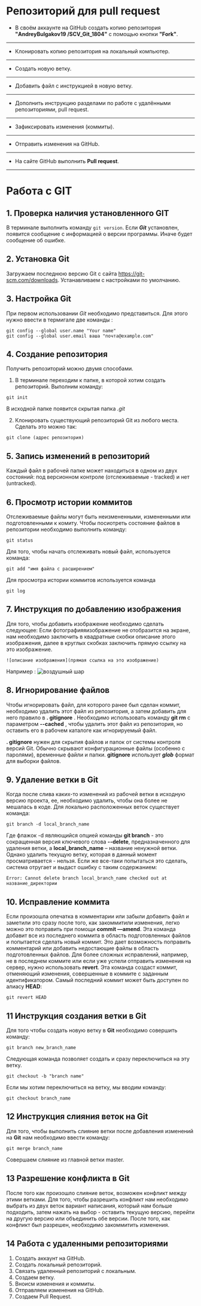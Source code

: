 # Репозиторий для **pull request**
* В своём аккаунте на GitHub создать копию репозитория **"AndreyBulgakov19
/SCV_Git_1804"** с помощью кнопки **"Fork"**.
---
* Клонировать копию репозитория на локальный компьютер.
---
* Создать новую ветку.
---
* Добавить файл с инструкцией в новую ветку.
---
* Дополнить инструкцию разделами по работе с удалёнными репозиториями, pull request.
---
* Зафиксировать изменения (коммиты).
---
* Отправить изменения на GitHub.
---
* На сайте GitHub выполнить **Pull request**.
---
# Работа с GIT
## 1. Проверка наличия установленного GIT
В терминале выполнить команду `git version`.
Если ***Git*** установлен, появится сообщение с информацией о версии программы. Иначе будет сообщение об ошибке. 

## 2. Установка Git
Загружаем последнюю версию Git с сайта https://git-scm.com/downloads. 
Устанавливаем с настройками по умолчанию.

## 3. Настройка Git
При первом использовании *Git* необходимо представиться. Для этого нужно ввести в термигале две команды :
```
git config --global user.name "Your name"
git config --global user.email ваша "почта@example.com"
``` 
## 4. Создание репозитория
Получить репозиторий можно двумя способами.
1. В терминале переходим к папке, в которой хотим создать репозиторий. Выполним команду:
```
git init
```
В исходной папке появится скрытая папка *.git*

2. Клонировать существующий репозиторий Git из любого места. Сделать это можно так:
```
git clone (адрес репозитория)
```

## 5. Запись изменений в репозиторий
Каждый файл в рабочей папке может находиться в одном из двух состояний: под версионном контроле (отслеживаемые - tracked) и нет (untracked).

## 6. Просмотр истории коммитов
Отслеживаемые файлы могут быть неизмененными, измененными или подготовленными к комиту.
Чтобы посиотреть состояние файлов в репозитории необходимо выполнить команду: 
```
git status
```

Для того, чтобы начать отслеживать новый файл, используется команда:
```
git add "имя файла с расширением"
```

Для просмотра истории коммитов используется команда
```
git log
```


## 7. Инструкция по добавлению изображения
Для того, чтобы добавить изображение необходимо сделать следующее: Если фотографияяизображение не отобразится на экране, нам необходимо заключить в квадратные скобки описание этого изображения, далее в круглых скобках заключить прямую ссылку на это изображение.
```
![описание изображения](прямая ссылка на это изображение)
```
Например : 
![воздушный шар](7_5234234.jpg)

## 8. Игнорирование файлов
Чтобы игнорировать файл, для которого ранее был сделан коммит, необходимо удалить этот файл из репозитория, а затем добавить для него правило в **. gitignore** . Необходимо использовать команду **git rm** с параметром **--cached** , чтобы удалить этот файл из репозитория, но оставить его в рабочем каталоге как игнорируемый файл.

**. gitignore** нужен для скрытия файлов и папок от системы контроля версий Git. Обычно скрывают конфигурационные файлы (особенно с паролями), временные файли и папки. **gitignore** использует ***glob*** формат для выборки файлов.

## 9. Удаление ветки в Git
Когда после слива каких-то изменений из рабочей ветки в исходную версию проекта, ее, необходимо удалить, чтобы она более не мешалась в коде. 
Для локально расположенных веток существует команда:
```
git branch -d local_branch_name
```
Где флажок -d являющийся опцией команды **git branch** - это сокращенная версия ключевого слова **--delete**, предназначенного для удаления ветки, а **local_branch_name** – название ненужной ветки.
Однако удалить текущую ветку, которая в данный момент просматривается - нельзя. Если же все-таки попытаться это сделать, система отругает и выдаст ошибку с таким содержанием:
```
Error: Cannot delete branch local_branch_name checked out at название_директории
```
## 10. Исправление коммита
Если произошла опечатка в комментарии или забыли добавить файл и заметили это сразу после того, как закоммитили изменения, легко можно это поправить при помощи **commit —amend**. Эта команда добавит все из последнего коммита в область подготовленных файлов и попытается сделать новый коммит. Это дает возможность поправить комментарий или добавить недостающие файлы в область подготовленных файлов.
Для более сложных исправлений, например, не в последнем коммите или если уже успели отправить изменения на сервер, нужно использовать **revert**. Эта команда создаст коммит, отменяющий изменения, совершенные в коммите с заданным идентификатором.
Самый последний коммит может быть доступен по алиасу **HEAD**:
```
git revert HEAD
```
## 11 Инструкция создания ветки в Git
Для того чтобы создать новую ветку в **Git** необходимо совершить команду:
```
git branch new_branch_name
``` 
Следующая команда позволяет создать и сразу переключиться на эту ветку.
```
git checkout -b "branch name"
```
Если мы хотим переключиться на ветку, мы вводим команду:
```
git checkout branch_name
```

## 12 Инструкция слияния веток на Git
Для того, чтобы выполнить слияние ветки после добавления изменений на **Git** нам необходимо ввести команду:
```
git merge branch_name
```
Совершаем слияние из главной ветки master.

## 13 Разрешение конфликта в Git
После того как произошло слияние веток, возможен конфликт между этими ветками. Для того, чтобы разрешить конфликт нам необходимо выбрать из двух веток вариант написания, который нам больше подходить, затем нажать на выбор - оставить текущую версию, перейти на другую версию или объединить обе версии.
После того, как конфликт был разрешен, необходимо закоммитить изменения.

## 14 Работа с удаленными репозиториями

1. Создать аккаунт на GitHub.
2. Создать локальный репозиторий.
3. Связать удаленный репозиторий с локальным.
4. Создаем ветку.
5. Вноисм изменения и коммиты.
6. Отправляем изменения на GitHub.
7. Создаем Pull Request.

